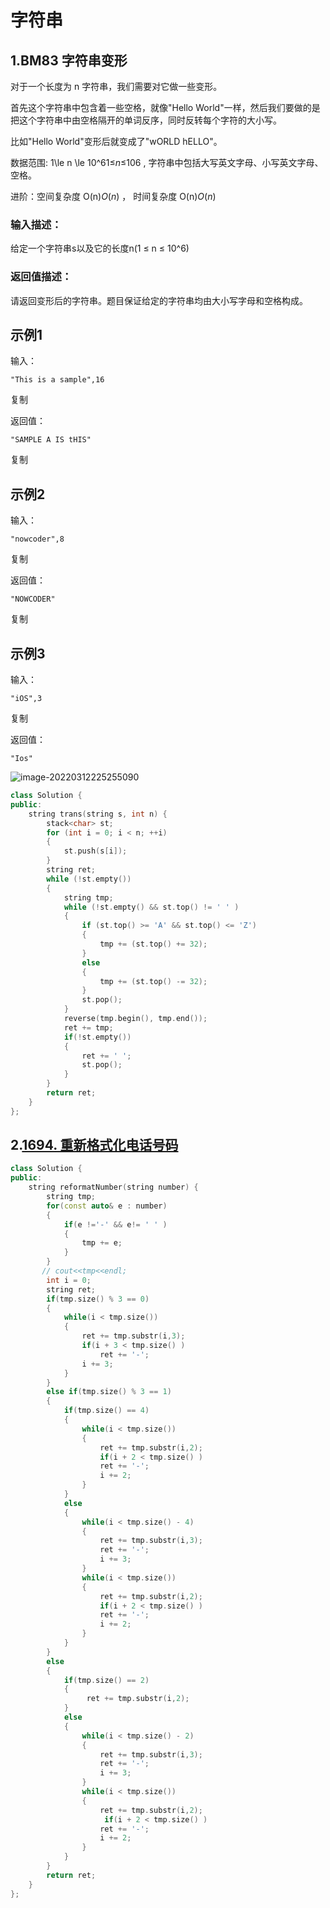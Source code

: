 #                       字符串

## 1.**BM83** **字符串变形**

对于一个长度为 n 字符串，我们需要对它做一些变形。

首先这个字符串中包含着一些空格，就像"Hello World"一样，然后我们要做的是把这个字符串中由空格隔开的单词反序，同时反转每个字符的大小写。

比如"Hello World"变形后就变成了"wORLD hELLO"。

数据范围: 1\le n \le 10^61≤*n*≤106 , 字符串中包括大写英文字母、小写英文字母、空格。

进阶：空间复杂度 O(n)*O*(*n*) ， 时间复杂度 O(n)*O*(*n*)

### 输入描述：

给定一个字符串s以及它的长度n(1 ≤ n ≤ 10^6)

### 返回值描述：

请返回变形后的字符串。题目保证给定的字符串均由大小写字母和空格构成。

## 示例1

输入：

```
"This is a sample",16
```

复制

返回值：

```
"SAMPLE A IS tHIS"
```

复制

## 示例2

输入：

```
"nowcoder",8
```

复制

返回值：

```
"NOWCODER"
```

复制

## 示例3

输入：

```
"iOS",3
```

复制

返回值：

```
"Ios"
```



![image-20220312225255090](C:\Users\12585\AppData\Roaming\Typora\typora-user-images\image-20220312225255090.png)

```c++
class Solution {
public:
    string trans(string s, int n) {
        stack<char> st;
        for (int i = 0; i < n; ++i)
        {
            st.push(s[i]);
        }
        string ret;
        while (!st.empty())
        {
            string tmp;
            while (!st.empty() && st.top() != ' ' )
            {
                if (st.top() >= 'A' && st.top() <= 'Z')
                {
                    tmp += (st.top() += 32);
                }
                else
                {
                    tmp += (st.top() -= 32);
                }
                st.pop();
            }
            reverse(tmp.begin(), tmp.end());
            ret += tmp;
            if(!st.empty())
            {
                ret += ' ';
                st.pop();
            }
        }
        return ret;
    }
};
```

## 2.[1694. 重新格式化电话号码](https://leetcode-cn.com/problems/reformat-phone-number/)

```c++
class Solution {
public:
    string reformatNumber(string number) {
        string tmp;
        for(const auto& e : number)
        {
            if(e !='-' && e!= ' ' )
            {
                tmp += e;
            }
        }
       // cout<<tmp<<endl;
        int i = 0;
        string ret;
        if(tmp.size() % 3 == 0)
        {
            while(i < tmp.size())
            {
                ret += tmp.substr(i,3);
                if(i + 3 < tmp.size() )
                    ret += '-';
                i += 3;
            }
        }
        else if(tmp.size() % 3 == 1)
        {
            if(tmp.size() == 4)
            {
                while(i < tmp.size())
                {
                    ret += tmp.substr(i,2);
                    if(i + 2 < tmp.size() )
                    ret += '-';
                    i += 2;
                } 
            }
            else
            {
                while(i < tmp.size() - 4)
                {
                    ret += tmp.substr(i,3);
                    ret += '-';
                    i += 3;
                }
                while(i < tmp.size())
                {
                    ret += tmp.substr(i,2);
                    if(i + 2 < tmp.size() )
                    ret += '-';
                    i += 2;
                } 
            }
        }
        else
        {
            if(tmp.size() == 2)
            {
                 ret += tmp.substr(i,2);
            }
            else
            {
                while(i < tmp.size() - 2)
                {
                    ret += tmp.substr(i,3);
                    ret += '-';
                    i += 3;
                }
                while(i < tmp.size())
                {
                    ret += tmp.substr(i,2);
                     if(i + 2 < tmp.size() )
                    ret += '-';
                    i += 2;
                } 
            }
        }
        return ret;
    }
};
```

